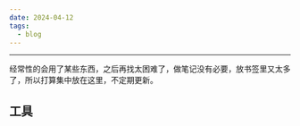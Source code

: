 ```yaml
---
date: 2024-04-12
tags:
  - blog
---
```

***

经常性的会用了某些东西，之后再找太困难了，做笔记没有必要，放书签里又太多了，所以打算集中放在这里，不定期更新。

<!-- more -->

## 工具






